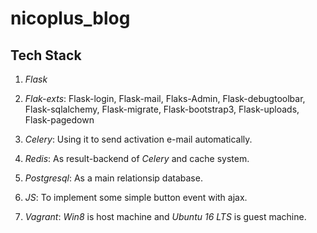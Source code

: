 # nicoplus_blog


## Tech Stack

1. *Flask*

2. *Flak-exts*: Flask-login, Flask-mail, Flaks-Admin, Flask-debugtoolbar, Flask-sqlalchemy, Flask-migrate, Flask-bootstrap3, Flask-uploads, Flask-pagedown

3. *Celery*: Using it to send activation e-mail automatically.

4. *Redis*: As result-backend of *Celery* and cache system.

5. *Postgresql*: As a main relationsip database.

6. *JS*: To implement some simple button event with ajax.

7. *Vagrant*: *Win8* is host machine and *Ubuntu 16 LTS* is guest machine.
